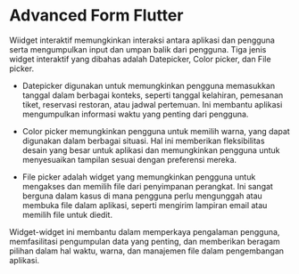 <h1>Advanced Form Flutter</h1>

Wiidget interaktif memungkinkan interaksi antara aplikasi dan pengguna serta mengumpulkan input dan umpan balik dari pengguna. Tiga jenis widget interaktif yang dibahas adalah Datepicker, Color picker, dan File picker.

- Datepicker digunakan untuk memungkinkan pengguna memasukkan tanggal dalam berbagai konteks, seperti tanggal kelahiran, pemesanan tiket, reservasi restoran, atau jadwal pertemuan. Ini membantu aplikasi mengumpulkan informasi waktu yang penting dari pengguna.

- Color picker memungkinkan pengguna untuk memilih warna, yang dapat digunakan dalam berbagai situasi. Hal ini memberikan fleksibilitas desain yang besar untuk aplikasi dan memungkinkan pengguna untuk menyesuaikan tampilan sesuai dengan preferensi mereka.

- File picker adalah widget yang memungkinkan pengguna untuk mengakses dan memilih file dari penyimpanan perangkat. Ini sangat berguna dalam kasus di mana pengguna perlu mengunggah atau membuka file dalam aplikasi, seperti mengirim lampiran email atau memilih file untuk diedit.

Widget-widget ini membantu dalam memperkaya pengalaman pengguna, memfasilitasi pengumpulan data yang penting, dan memberikan beragam pilihan dalam hal waktu, warna, dan manajemen file dalam pengembangan aplikasi.

